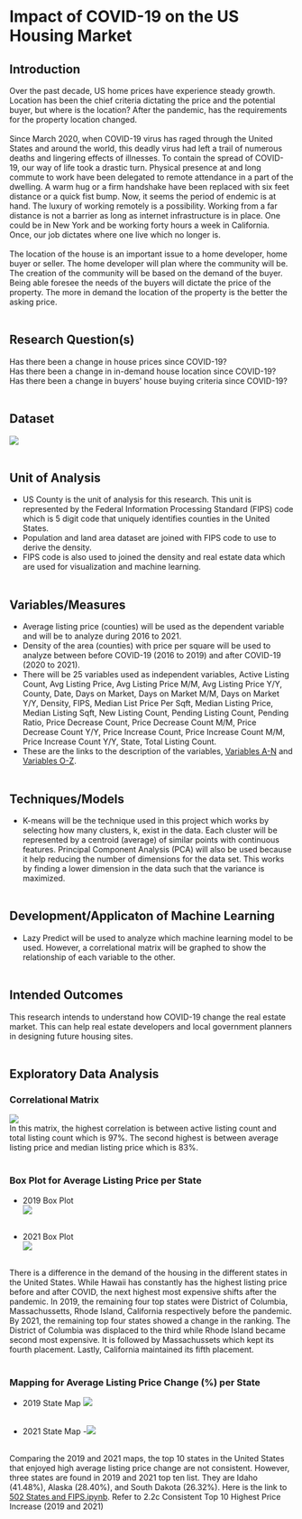 # Impact of COVID-19 on the US Housing Market

## Introduction
Over the past decade, US home prices have experience steady growth. Location has been the chief criteria dictating the price and the potential buyer, but where is the location? After the pandemic, has the requirements for the property location changed. <br><br> 
Since March 2020, when COVID-19 virus has raged through the United States and around the world, this deadly virus had left a trail of numerous deaths and lingering effects of illnesses. To contain the spread of COVID-19, our way of life took a drastic turn. Physical presence at and long commute to work have been delegated to remote attendance in a part of the dwelling. A warm hug or a firm handshake have been replaced with six feet distance or a quick fist bump. Now, it seems the period of endemic is at hand. The luxury of working remotely is a possibility. Working from a far distance is not a barrier as long as internet infrastructure is in place. One could be in New York and be working forty hours a week in California. Once, our job dictates where one live which no longer is. <br><br>
The location of the house is an important issue to a home developer, home buyer or seller. The home developer will plan where the community will be. The creation of the community will be based on the demand of the buyer. Being able foresee the needs of the buyers will dictate the price of the property. The more in demand the location of the property is the better the asking price.<br><br>

## Research Question(s)
Has there been a change in house prices since COVID-19? <br>
Has there been a change in in-demand house location since COVID-19?<br>
Has there been a change in buyers' house buying criteria since COVID-19? <br><br>

## Dataset
<img src = 'https://github.com/tmarissa/marissa_DATA606/blob/main/Images/Data%20Source.PNG'/><br><br>

## Unit of Analysis
- US County is the unit of analysis for this research. This unit is represented by the Federal Information Processing Standard (FIPS) code which is 5 digit code that uniquely identifies counties in the United States.
- Population and land area dataset are joined with FIPS code to use to derive the density.
- FIPS code is also used to joined the density and real estate data which are used for visualization and machine learning.<br><br>

## Variables/Measures 
- Average listing price (counties) will be used as the dependent variable and will be to analyze during 2016 to 2021.
- Density of the area (counties) with price per square will be used to analyze between before COVID-19 (2016 to 2019) and after COVID-19 (2020 to 2021).
- There will be 25 variables used as independent variables, Active Listing Count, Avg Listing Price, Avg Listing Price M/M, Avg Listing Price Y/Y, County, Date, Days on Market, Days on Market M/M, Days on Market Y/Y, Density, FIPS, Median List Price Per Sqft, Median Listing Price, Median Listing Sqft, New Listing Count, Pending Listing Count, Pending Ratio, Price Decrease Count, Price Decrease Count M/M, Price Decrease Count Y/Y, Price Increase Count, Price Increase Count M/M, Price Increase Count Y/Y, State, Total Listing Count.
- These are the links to the description of the variables, [Variables A-N](https://github.com/tmarissa/marissa_DATA606/blob/main/Images/Data%20Variable%201.PNG) and [Variables O-Z](https://github.com/tmarissa/marissa_DATA606/blob/main/Images/Data%20Variable%202.PNG).<br><br>

## Techniques/Models 
- K-means will be the technique used in this project which works by selecting how many clusters, k, exist in the data. Each cluster will be represented by a centroid (average) of similar points with continuous features. Principal Component Analysis (PCA) will also be used because it help reducing the number of dimensions for the data set. This works by finding a lower dimension in the data such that the variance is maximized. <br><br> 

## Development/Applicaton of Machine Learning
- Lazy Predict will be used to analyze which machine learning model to be used. However, a correlational matrix will be graphed to show the relationship of each variable to the other.<br><br> 

## Intended Outcomes
This research intends to understand how COVID-19 change the real estate market. This can help real estate developers and local government planners in designing future housing sites.<br><br>

## Exploratory Data Analysis
### Correlational Matrix<br>
<img src = 'https://github.com/tmarissa/marissa_DATA606/blob/main/Images/Correlation%20Matrix.PNG'/><br>
In this matrix, the highest correlation is between active listing count and total listing count which is 97%. The second highest is between average listing price and median listing price which is 83%.<br><br>

### Box Plot for Average Listing Price per State
- 2019 Box Plot<br>
<img src ="https://github.com/tmarissa/marissa_DATA606/blob/main/Images/2019%20Box%20Plot%20for%20State's%20Average%20List%20Price.PNG" /><br><br>

- 2021 Box Plot<br>
<img src ="https://github.com/tmarissa/marissa_DATA606/blob/main/Images/2021%20Box%20Plot%20for%20State's%20Average%20List%20Price.PNG"/><br><br>

There is a difference in the demand of the housing in the different states in the United States. While Hawaii has constantly has the highest listing price before and after COVID, the next highest most expensive shifts after the pandemic. In 2019, the remaining four top states were District of Columbia, Massachussetts, Rhode Island, California respectively before the pandemic. By 2021, the remaining top four states showed a change in the ranking. The District of Columbia was displaced to the third while Rhode Island became second most expensive. It is followed by Massachussets which kept its fourth placement. Lastly, California maintained its fifth placement.<br><br>

### Mapping for Average Listing Price Change (%) per State
- 2019 State Map
<img src ="https://github.com/tmarissa/marissa_DATA606/blob/main/Images/2019%20ALP%20%25:state.png" /><br><br>

- 2021 State Map
-<img src ="https://github.com/tmarissa/marissa_DATA606/blob/main/Images/2021%20ALP%20%25:state.png" /><br><br>

Comparing the 2019 and 2021 maps, the top 10 states in the United States that enjoyed high average listing price change are not consistent. However, three states are found in 2019 and 2021 top ten list. They are Idaho (41.48%), Alaska (28.40%), and South Dakota (26.32%). Here is the link to [502 States and FIPS.ipynb](https://github.com/tmarissa/marissa_DATA606/blob/main/ipynb/502%20States%20and%20FIPS.ipynb). Refer to 2.2c Consistent Top 10 Highest Price Increase (2019 and 2021) 




